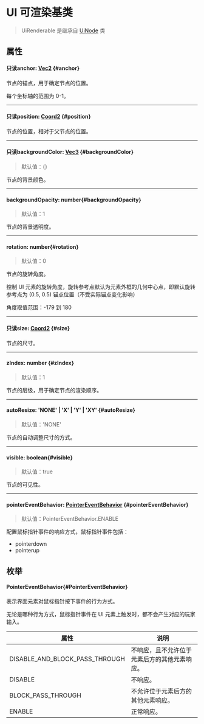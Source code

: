 <script setup>
import '/style.css'
</script>

# UI 可渲染基类

> UiRenderable 是继承自 [UiNode](/ClientUI/UiNode) 类

## 属性

#### <font id="API" /><font id="ReadOnly">只读</font>anchor<font id="Type">: [Vec2](/ClientUI/maths/Vec2)</font> {#anchor}

节点的锚点，用于确定节点的位置。

每个坐标轴的范围为 0-1。

---

#### <font id="API" /><font id="ReadOnly">只读</font>position<font id="Type">: [Coord2](/ClientUI/maths/Coord2)</font> {#position}

节点的位置，相对于父节点的位置。

---

#### <font id="API" /><font id="ReadOnly">只读</font>backgroundColor<font id="Type">: [Vec3](/ClientUI/maths/Vec3)</font> {#backgroundColor}

> 默认值：{}

节点的背景颜色。

---

#### <font id="API" />backgroundOpacity<font id="Type">: number</font>{#backgroundOpacity}

> 默认值：1

节点的背景透明度。

---

#### <font id="API" />rotation<font id="Type">: number</font>{#rotation}

> 默认值：0

节点的旋转角度。

控制 UI 元素的旋转角度，旋转参考点默认为元素外框的几何中心点，即默认旋转参考点为 (0.5, 0.5) 锚点位置（不受实际锚点变化影响）

角度取值范围：-179 到 180

---

#### <font id="API" /><font id="ReadOnly">只读</font>size<font id="Type">: [Coord2](/ClientUI/maths/Coord2)</font> {#size}

节点的尺寸。

---

#### <font id="API" />zIndex<font id="Type">: number</font> {#zIndex}

> 默认值：1

节点的层级，用于确定节点的渲染顺序。

---

#### <font id="API" />autoResize<font id="Type">: 'NONE' | 'X' | 'Y' | 'XY'</font> {#autoResize}

> 默认值：'NONE'

节点的自动调整尺寸的方式。

---

#### <font id="API" />visible<font id="Type">: boolean</font>{#visible}

> 默认值：true

节点的可见性。

---

#### <font id="API" />pointerEventBehavior<font id="Type">: [PointerEventBehavior](./UiRenderable#PointerEventBehavior)</font> {#pointerEventBehavior}

> 默认值：PointerEventBehavior.ENABLE

配置鼠标指针事件的响应方式，鼠标指针事件包括：

- pointerdown
- pointerup

## 枚举

#### <font id="API" />PointerEventBehavior{#PointerEventBehavior}

表示界面元素对鼠标指针按下事件的行为方式。

无论是哪种行为方式，鼠标指针事件在 UI 元素上触发时，都不会产生对应的玩家输入。

| **属性**                       | **说明**                                     |
| ------------------------------ | -------------------------------------------- |
| DISABLE_AND_BLOCK_PASS_THROUGH | 不响应，且不允许位于元素后方的其他元素响应。 |
| DISABLE                        | 不响应。                                     |
| BLOCK_PASS_THROUGH             | 不允许位于元素后方的其他元素响应。           |
| ENABLE                         | 正常响应。                                   |

